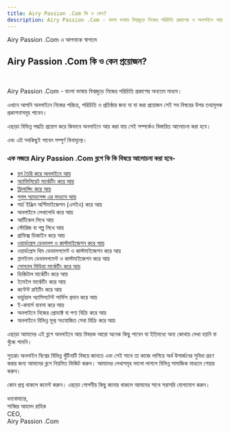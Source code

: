 ```yaml
---
title: Airy Passion .Com কি ও কেন?
description: Airy Passion .Com - বাংলা ভাষায় বিশ্বজুড়ে নিজের পরিচিতি প্রকাশের ও অনলাইনে আয় বিষয়ক তথ্যমূলক প্রকাশনার অন্যতম নির্ভরযোগ্য মাধ্যম
---
```

Airy Passion .Com এ আপনাকে স্বাগতম

## Airy Passion .Com কি ও কেন প্রয়োজন?
<br>

Airy Passion .Com - বাংলা ভাষায় বিশ্বজুড়ে নিজের পরিচিতি প্রকাশের অন্যতম মাধ্যম।

এখানে আপনি অনলাইনে নিজের পরিচয়, পরিচিতি ও প্রতিষ্ঠার জন্য যা যা করা প্রয়োজন সেই সব বিষয়ের উপর তথ্যমূলক প্রকাশনাসমূহ পাবেন।

এছাড়া বিভিন্ন পদ্ধতি প্রয়োগ করে কিভাবে অনলাইনে আয় করা যায় সেই সম্পর্কেও বিস্তারিত আলোচনা করা হবে।

এবং এই সবকিছুই পাবেন সম্পূর্ণ বিনামূল্যে।

### এক নজরে Airy Passion .Com ব্লগে কি কি বিষয়ে আলোচনা করা হবে-

- [ব্লগ তৈরি করে অনলাইনে আয়](https://sayedsarkar.com/%e0%a6%ac%e0%a7%8d%e0%a6%b2%e0%a6%97-%e0%a6%a4%e0%a7%88%e0%a6%b0%e0%a6%bf-%e0%a6%95%e0%a6%b0%e0%a7%87-%e0%a6%86%e0%a6%af%e0%a6%bc/)
- [অ্যাফিলিয়েট মার্কেটিং করে আয়](https://sayedsarkar.com/%e0%a6%85%e0%a7%8d%e0%a6%af%e0%a6%be%e0%a6%ab%e0%a6%bf%e0%a6%b2%e0%a6%bf%e0%a6%af%e0%a6%bc%e0%a7%87%e0%a6%9f-%e0%a6%ae%e0%a6%be%e0%a6%b0%e0%a7%8d%e0%a6%95%e0%a7%87%e0%a6%9f%e0%a6%bf%e0%a6%82-%e0%a6%95/)
- [ফ্রিলান্সিং করে আয়](https://sayedsarkar.com/%e0%a6%95%e0%a6%bf%e0%a6%ad%e0%a6%be%e0%a6%ac%e0%a7%87-%e0%a6%ab%e0%a7%8d%e0%a6%b0%e0%a6%bf%e0%a6%b2%e0%a7%8d%e0%a6%af%e0%a6%be%e0%a6%a8%e0%a7%8d%e0%a6%b8%e0%a6%bf%e0%a6%82-%e0%a6%95%e0%a6%b0%e0%a7%87/)
- [গুগল অ্যাডসেন্স এর মাধ্যমে আয়](https://sayedsarkar.com/%e0%a6%97%e0%a7%81%e0%a6%97%e0%a6%b2-%e0%a6%8f%e0%a6%a1%e0%a6%b8%e0%a7%87%e0%a6%a8%e0%a7%8d%e0%a6%b8-google-adsense-%e0%a6%95%e0%a6%bf-%e0%a6%8f%e0%a6%a1%e0%a6%b8%e0%a7%87%e0%a6%a8%e0%a7%8d/)
- সার্চ ইঞ্জিন অপ্টিমাইজেশন (এসইও) করে আয়
- অনলাইনে লেখালেখি করে আয়
- আর্টিকেল লিখে আয়
- স্টোরিজ বা গল্প লিখে আয়
- গ্রাফিক্স ডিজাইন করে আয়
- [ওয়ার্ডপ্রেস ডেভালপ ও কাস্টমাইজেশন করে আয়](https://sayedsarkar.com/%e0%a6%93%e0%a7%9f%e0%a6%be%e0%a6%b0%e0%a7%8d%e0%a6%a1%e0%a6%aa%e0%a7%8d%e0%a6%b0%e0%a7%87%e0%a6%b8-%e0%a6%95%e0%a6%bf-%e0%a6%95%e0%a7%87%e0%a6%a8-%e0%a6%b6%e0%a6%bf%e0%a6%96%e0%a6%ac-%e0%a6%8f/)
- ওয়ার্ডপ্রেস থিম ডেভালপমেন্ট ও কাস্টমাইজেশন করে আয়
- প্লাগইনস ডেভালপমেন্ট ও কাস্টমাইজেশন করে আয়
- [সোস্যাল মিডিয়া মার্কেটিং করে আয়](https://airypassion.com/how-to-make-money-online-from-facebook-a-beginners-guide/)
- ডিজিটাল মার্কেটিং করে আয়
- ইমেইল মার্কেটিং করে আয়
- কন্টেন্ট রাইটিং করে আয়
- ভার্চুয়াল অ্যাসিসটেন্ট সার্ভিস প্রদান করে আয়
- ই-কমার্স ব্যবসা করে আয়
- অনলাইনে নিজের প্রোডাক্ট বা পণ্য বিক্রি করে আয়
- অনলাইনে বিভিন্ন মূল্য সংযোজিত সেবা বিক্রি করে আয়

এছাড়া আমাদের এই ব্লগে অনলাইনে আয় বিষয়ক আরো অনেক কিছু পাবেন যা ইতিমধ্যে অন্য কোথায় লেখা হয়নি বা খুঁজে পাননি।

সুতরাং অনলাইন বিশ্বের বিভিন্ন খুঁটিনাটি বিষয়ে জানতে এবং সেই সাথে তা কাজে লাগিয়ে অর্থ উপার্জনের সুবিধা গ্রহণ করার জন্য আমাদের ব্লগে নিয়মিত ভিজিট করুন। আমাদের লেখাসমূহ ভালো লাগলে বিভিন্ন সামাজিক মাধ্যমে শেয়ার করুন।

কোন প্রশ্ন থাকলে কমেন্ট করুন। এছাড়া গোপনীয় কিছু জানার থাকলে আমাদের সাথে সরাসরি যোগাযোগ করুন।

ধন্যবাদান্তে, <br>
সাব্বির আহমদ রাহিক<br>
CEO,<br>
Airy Passion .Com